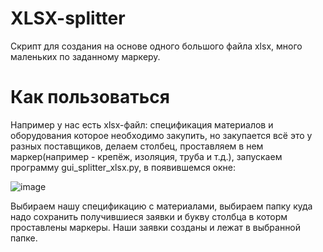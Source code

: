 # XLSX-splitter

Скрипт для создания на основе одного большого файла xlsx, много маленьких по заданному маркеру. 

# Как пользоваться

Например у нас есть xlsx-файл: спецификация материалов и оборудования которое необходимо закупить, но закупается всё это у разных поставщиков, делаем столбец, проставляем в нем маркер(например - крепёж, изоляция, труба и т.д.), запускаем программу gui_splitter_xlsx.py, в появившемся окне:

![image](https://user-images.githubusercontent.com/65328591/190850394-73e04b1f-db43-49b2-b768-6d02c457cf6b.png)

Выбираем нашу спецификацию с материалами, выбираем папку куда надо сохранить получившиеся заявки и букву столбца в которм проставлены маркеры. Наши заявки созданы и лежат в выбранной папке.
